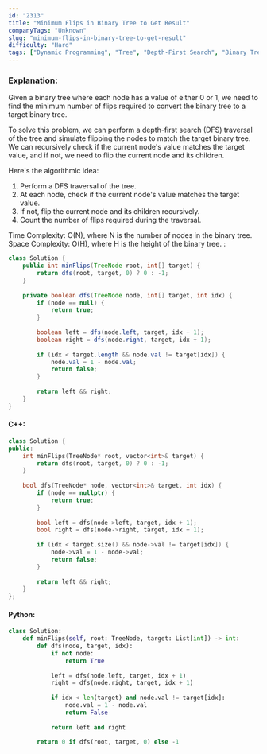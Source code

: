 ```yaml
---
id: "2313"
title: "Minimum Flips in Binary Tree to Get Result"
companyTags: "Unknown"
slug: "minimum-flips-in-binary-tree-to-get-result"
difficulty: "Hard"
tags: ["Dynamic Programming", "Tree", "Depth-First Search", "Binary Tree"]
---
```


### Explanation:

Given a binary tree where each node has a value of either 0 or 1, we need to find the minimum number of flips required to convert the binary tree to a target binary tree.

To solve this problem, we can perform a depth-first search (DFS) traversal of the tree and simulate flipping the nodes to match the target binary tree. We can recursively check if the current node's value matches the target value, and if not, we need to flip the current node and its children.

Here's the algorithmic idea:
1. Perform a DFS traversal of the tree.
2. At each node, check if the current node's value matches the target value.
3. If not, flip the current node and its children recursively.
4. Count the number of flips required during the traversal.

Time Complexity: O(N), where N is the number of nodes in the binary tree.
Space Complexity: O(H), where H is the height of the binary tree.
:
```java
class Solution {
    public int minFlips(TreeNode root, int[] target) {
        return dfs(root, target, 0) ? 0 : -1;
    }
    
    private boolean dfs(TreeNode node, int[] target, int idx) {
        if (node == null) {
            return true;
        }
        
        boolean left = dfs(node.left, target, idx + 1);
        boolean right = dfs(node.right, target, idx + 1);
        
        if (idx < target.length && node.val != target[idx]) {
            node.val = 1 - node.val;
            return false;
        }
        
        return left && right;
    }
}
```

#### C++:
```cpp
class Solution {
public:
    int minFlips(TreeNode* root, vector<int>& target) {
        return dfs(root, target, 0) ? 0 : -1;
    }
    
    bool dfs(TreeNode* node, vector<int>& target, int idx) {
        if (node == nullptr) {
            return true;
        }
        
        bool left = dfs(node->left, target, idx + 1);
        bool right = dfs(node->right, target, idx + 1);
        
        if (idx < target.size() && node->val != target[idx]) {
            node->val = 1 - node->val;
            return false;
        }
        
        return left && right;
    }
};
```

#### Python:
```python
class Solution:
    def minFlips(self, root: TreeNode, target: List[int]) -> int:
        def dfs(node, target, idx):
            if not node:
                return True
            
            left = dfs(node.left, target, idx + 1)
            right = dfs(node.right, target, idx + 1)
            
            if idx < len(target) and node.val != target[idx]:
                node.val = 1 - node.val
                return False
            
            return left and right
        
        return 0 if dfs(root, target, 0) else -1
```